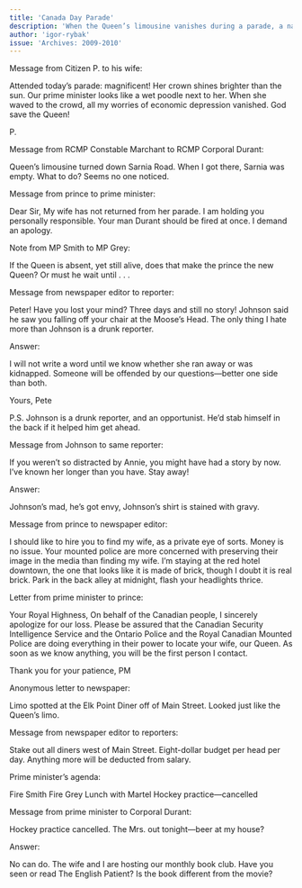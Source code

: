 ```yaml
---
title: 'Canada Day Parade'
description: 'When the Queen’s limousine vanishes during a parade, a nation’s polite facade begins to crumble. Told through a series of frantic messages, this is a story of bureaucratic absurdity, romantic rivalries, and a search for a monarch gone astray.'
author: 'igor-rybak'
issue: 'Archives: 2009-2010'
---
```

Message from Citizen P. to his wife:

Attended today’s parade: magnificent! Her crown shines brighter than the sun. Our prime minister looks like a wet poodle next to her. When she waved to the crowd, all my worries of economic depression vanished. God save the Queen!

P.

Message from RCMP Constable Marchant to RCMP Corporal Durant:

Queen’s limousine turned down Sarnia Road. When I got there, Sarnia was empty. What to do? Seems no one noticed.

Message from prince to prime minister:

Dear Sir,
My wife has not returned from her parade. I am holding you personally responsible. Your man Durant should be fired at once. I demand an apology.

Note from MP Smith to MP Grey:

If the Queen is absent, yet still alive, does that make the prince the new Queen? Or must he wait until . . .

Message from newspaper editor to reporter:

Peter! Have you lost your mind? Three days and still no story! Johnson said he saw you falling off your chair at the Moose’s Head. The only thing I hate more than Johnson is a drunk reporter.

Answer:

I will not write a word until we know whether she ran away or was kidnapped. Someone will be offended by our questions—better one side than both.

Yours, Pete

P.S. Johnson is a drunk reporter, and an opportunist. He’d stab himself in the back if it helped him get ahead.

Message from Johnson to same reporter:

If you weren’t so distracted by Annie, you might have had a story by now. I’ve known her longer than you have. Stay away!

Answer:

Johnson’s mad, he’s got envy,
Johnson’s shirt is stained with gravy.

Message from prince to newspaper editor:

I should like to hire you to find my wife, as a private eye of sorts. Money is no issue. Your mounted police are more concerned with preserving their image in the media than finding my wife. I’m staying at the red hotel downtown, the one that looks like it is made of brick, though I doubt it is real brick. Park in the back alley at midnight, flash your headlights thrice.

Letter from prime minister to prince:

Your Royal Highness,
On behalf of the Canadian people, I sincerely apologize for our loss. Please be assured that the Canadian Security Intelligence Service and the Ontario Police and the Royal Canadian Mounted Police are doing everything in their power to locate your wife, our Queen. As soon as we know anything, you will be the first person I contact.

Thank you for your patience,
PM

Anonymous letter to newspaper:

Limo spotted at the Elk Point Diner off of Main Street. Looked just like the Queen’s limo.

Message from newspaper editor to reporters:

Stake out all diners west of Main Street. Eight-dollar budget per head per day. Anything more will be deducted from salary.

Prime minister’s agenda:

Fire Smith
Fire Grey
Lunch with Martel
Hockey practice—cancelled

Message from prime minister to Corporal Durant:

Hockey practice cancelled. The Mrs. out tonight—beer at my house?

Answer:

No can do. The wife and I are hosting our monthly book club. Have you seen or read The English Patient? Is the book different from the movie?